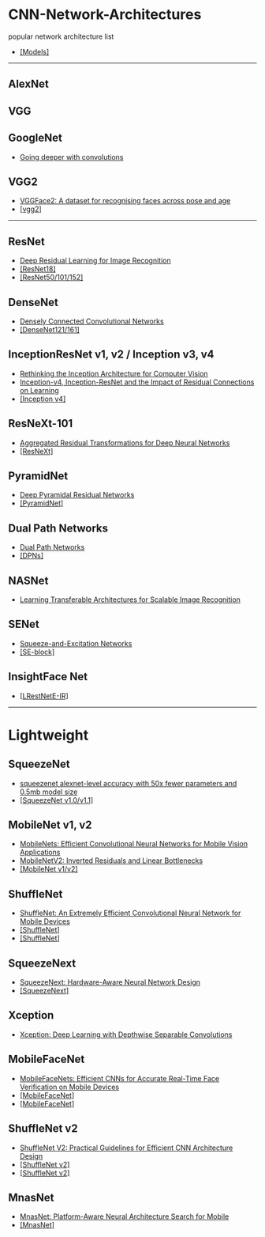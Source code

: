 # CNN-Network-Architectures
popular network architecture list
- [[Models]](https://github.com/jolibrain/deepdetect)
---

## AlexNet

## VGG

## GoogleNet
- [Going deeper with convolutions](https://arxiv.org/pdf/1409.4842.pdf)

## VGG2
- [VGGFace2: A dataset for recognising faces across pose and age](https://arxiv.org/pdf/1710.08092.pdf)
- [[vgg2]](http://www.robots.ox.ac.uk/~vgg/data/vgg_face2/)

---

## ResNet
- [Deep Residual Learning for Image Recognition](https://arxiv.org/pdf/1512.03385.pdf)
- [[ResNet18]](https://github.com/HolmesShuan/ResNet-18-Caffemodel-on-ImageNet)
- [[ResNet50/101/152]](https://github.com/KaimingHe/deep-residual-networks)


## DenseNet
- [Densely Connected Convolutional Networks](https://arxiv.org/pdf/1608.06993.pdf)
- [[DenseNet121/161]](https://github.com/shicai/DenseNet-Caffe)


## InceptionResNet v1, v2 / Inception v3, v4
- [Rethinking the Inception Architecture for Computer Vision](https://arxiv.org/pdf/1512.00567.pdf)
- [Inception-v4, Inception-ResNet and the Impact of Residual Connections on Learning](https://arxiv.org/pdf/1602.07261.pdf)
- [[Inception v4]](https://github.com/soeaver/caffe-model/blob/master/cls/inception/deploy_inception-v4.prototxt)

## ResNeXt-101
- [Aggregated Residual Transformations for Deep Neural Networks](https://arxiv.org/pdf/1611.05431.pdf)
- [[ResNeXt]](https://github.com/cypw/ResNeXt-1)

## PyramidNet
- [Deep Pyramidal Residual Networks](https://arxiv.org/pdf/1610.02915.pdf)
- [[PyramidNet]](https://github.com/jhkim89/PyramidNet-caffe)

## Dual Path Networks
- [Dual Path Networks](https://arxiv.org/pdf/1707.01629.pdf)
- [[DPNs]](https://github.com/soeaver/caffe-model/tree/master/cls/dpn)

## NASNet
- [Learning Transferable Architectures for Scalable Image Recognition](https://arxiv.org/pdf/1707.07012.pdf)


## SENet
- [Squeeze-and-Excitation Networks](https://arxiv.org/pdf/1709.01507.pdf)
- [[SE-block]](https://github.com/hujie-frank/SENet)


## InsightFace Net
- [[LRestNetE-IR]](https://github.com/deepinsight/insightface)


---

# Lightweight

## SqueezeNet
- [squeezenet alexnet-level accuracy with 50x fewer parameters and 0.5mb model size](https://arxiv.org/pdf/1602.07360.pdf)
- [[SqueezeNet v1.0/v1.1]](https://github.com/DeepScale/SqueezeNet)


## MobileNet v1, v2
- [MobileNets: Efficient Convolutional Neural Networks for Mobile Vision Applications](https://arxiv.org/pdf/1704.04861.pdf)
- [MobileNetV2: Inverted Residuals and Linear Bottlenecks](https://arxiv.org/pdf/1801.04381.pdf)
- [[MobileNet v1/v2]](https://github.com/shicai/MobileNet-Caffe)


## ShuffleNet
- [ShuffleNet: An Extremely Efficient Convolutional Neural Network for Mobile Devices](https://arxiv.org/pdf/1707.01083.pdf)
- [[ShuffleNet]](https://github.com/farmingyard/ShuffleNet)
- [[ShuffleNet]](https://github.com/AresGao/shufflenet-caffe)


## SqueezeNext
- [SqueezeNext: Hardware-Aware Neural Network Design](https://arxiv.org/pdf/1803.10615.pdf)
- [[SqueezeNext]](https://github.com/amirgholami/SqueezeNext)


## Xception
- [Xception: Deep Learning with Depthwise Separable Convolutions](https://arxiv.org/pdf/1610.02357.pdf)


## MobileFaceNet
- [MobileFaceNets: Efficient CNNs for Accurate Real-Time Face Verification on Mobile Devices](https://arxiv.org/abs/1804.07573) 
- [[MobileFaceNet]](https://github.com/zhanglaplace/MobileFaceNet-1)
- [[MobileFaceNet]](https://github.com/zhanglaplace/MobileFaceNet)

## ShuffleNet v2
- [ShuffleNet V2: Practical Guidelines for Efficient CNN Architecture Design](https://arxiv.org/pdf/1807.11164.pdf)
- [[ShuffleNet v2]](https://github.com/farmingyard/ShuffleNet)
- [[ShuffleNet v2]](https://github.com/miaow1988/ShuffleNet_V2_pytorch_caffe)

## MnasNet
- [MnasNet: Platform-Aware Neural Architecture Search for Mobile](https://arxiv.org/pdf/1807.11626.pdf)
- [[MnasNet]](https://github.com/LiJianfei06/MnasNet-caffe)




